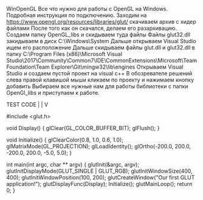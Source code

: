 WinOpenGL
Все что нужно для работы с OpenGL на Windows.
Подробная инструкция по подключению.
Заходим на https://www.opengl.org/resources/libraries/glut/ скачиваем архив с хидер файлами
После того как он скачался, делаем его разархивацию.
Создаем папку OpenGL_libs и скидываем туда файлы
Файлы glut32.dll закидываем в  диск С:\Windows\System
Дальше открываем Visual Studio ищем его расположение 
Дальше скидываем файлы glut.dll и glut32.dll в папку C:\Program Files (x86)\Microsoft Visual Studio\2017\Community\Common7\IDE\CommonExtensions\Microsoft\TeamFoundation\Team Explorer\Git\mingw32\lib\engines
Открываем Visual Studio и создаем пустой проект на visual c++
В обозревателе решений слева правой клавишой мыши кликаем по проекту и нажимаем кнопку добавить
Выбираем все нужные нам для работы библиотеки с  папки OpenGl_libs и приступаем к работе.

TEST CODE 
 |
 |
 V


#include <glut.h>

void Display() {
 glClear(GL_COLOR_BUFFER_BIT);
 glFlush();
}

void Initialize() {
 glClearColor(0.8, 1.0, 0.6, 1.0);
 glMatrixMode(GL_PROJECTION);
 glLoadIdentity();
 glOrtho(-200.0, 200.0, -200.0, 200.0, -5.0, 5.0);
}

int main(int argc, char ** argv) {
 glutInit(&argc, argv);
 glutInitDisplayMode(GLUT_SINGLE | GLUT_RGB);
 glutInitWindowSize(400, 400);
 glutInitWindowPosition(100, 200);
 glutCreateWindow("Our first GLUT application!");
 glutDisplayFunc(Display);
 Initialize();
 glutMainLoop();
 return 0;
}﻿
